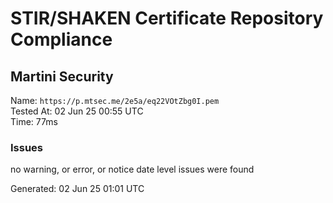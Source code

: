 # STIR/SHAKEN Certificate Repository Compliance

## Martini Security

Name: `https://p.mtsec.me/2e5a/eq22VOtZbg0I.pem`\
Tested At: 02 Jun 25 00:55 UTC\
Time: 77ms

### Issues

no warning, or error, or notice date level issues were found

Generated: 02 Jun 25 01:01 UTC